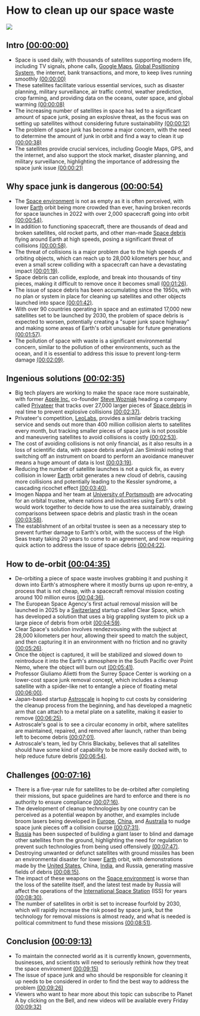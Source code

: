 
# How to clean up our space waste
![](https://i.ytimg.com/vi/JM1jDq-8Cxk/maxresdefault.jpg)



## Intro [(00:00:00)](https://www.youtube.com/watch?v=JM1jDq-8Cxk&t=0s)
- Space is used daily, with thousands of satellites supporting modern life, including TV signals, phone calls, [Google Maps](https://en.wikipedia.org/wiki/Google_Maps), [Global Positioning System](https://en.wikipedia.org/wiki/Global_Positioning_System), the internet, bank transactions, and more, to keep lives running smoothly [(00:00:00)](https://www.youtube.com/watch?v=JM1jDq-8Cxk&t=0s)
- These satellites facilitate various essential services, such as disaster planning, military surveillance, air traffic control, weather prediction, crop farming, and providing data on the oceans, outer space, and global warming [(00:00:08)](https://www.youtube.com/watch?v=JM1jDq-8Cxk&t=8s)
- The increasing number of satellites in space has led to a significant amount of space junk, posing an explosive threat, as the focus was on setting up satellites without considering future sustainability [(00:00:12)](https://www.youtube.com/watch?v=JM1jDq-8Cxk&t=12s)
- The problem of space junk has become a major concern, with the need to determine the amount of junk in orbit and find a way to clean it up [(00:00:38)](https://www.youtube.com/watch?v=JM1jDq-8Cxk&t=38s)
- The satellites provide crucial services, including Google Maps, GPS, and the internet, and also support the stock market, disaster planning, and military surveillance, highlighting the importance of addressing the space junk issue [(00:00:21)](https://www.youtube.com/watch?v=JM1jDq-8Cxk&t=21s)

## Why space junk is dangerous [(00:00:54)](https://www.youtube.com/watch?v=JM1jDq-8Cxk&t=54s)
- The [Space environment](https://en.wikipedia.org/wiki/Space_environment) is not as empty as it is often perceived, with lower [Earth](https://en.wikipedia.org/wiki/Earth) orbit being more crowded than ever, having broken records for space launches in 2022 with over 2,000 spacecraft going into orbit [(00:00:54)](https://www.youtube.com/watch?v=JM1jDq-8Cxk&t=54s).
- In addition to functioning spacecraft, there are thousands of dead and broken satellites, old rocket parts, and other man-made [Space debris](https://en.wikipedia.org/wiki/Space_debris) flying around Earth at high speeds, posing a significant threat of collisions [(00:00:58)](https://www.youtube.com/watch?v=JM1jDq-8Cxk&t=58s).
- The threat of collisions is a major problem due to the high speeds of orbiting objects, which can reach up to 28,000 kilometers per hour, and even a small screw colliding with a spacecraft can have a devastating impact [(00:01:19)](https://www.youtube.com/watch?v=JM1jDq-8Cxk&t=79s).
- Space debris can collide, explode, and break into thousands of tiny pieces, making it difficult to remove once it becomes small [(00:01:26)](https://www.youtube.com/watch?v=JM1jDq-8Cxk&t=86s).
- The issue of space debris has been accumulating since the 1950s, with no plan or system in place for cleaning up satellites and other objects launched into space [(00:01:42)](https://www.youtube.com/watch?v=JM1jDq-8Cxk&t=102s).
- With over 90 countries operating in space and an estimated 17,000 new satellites set to be launched by 2030, the problem of space debris is expected to worsen, potentially creating a "super junk space highway" and making some areas of Earth's orbit unusable for future generations [(00:01:57)](https://www.youtube.com/watch?v=JM1jDq-8Cxk&t=117s).
- The pollution of space with waste is a significant environmental concern, similar to the pollution of other environments, such as the ocean, and it is essential to address this issue to prevent long-term damage [(00:02:09)](https://www.youtube.com/watch?v=JM1jDq-8Cxk&t=129s).

## Ingenious solutions [(00:02:35)](https://www.youtube.com/watch?v=JM1jDq-8Cxk&t=155s)
- Big tech players are working to make the space race more sustainable, with former [Apple Inc.](https://en.wikipedia.org/wiki/Apple_Inc.) co-founder [Steve Wozniak](https://en.wikipedia.org/wiki/Steve_Wozniak) heading a company called [Privateer](https://en.wikipedia.org/wiki/Privateer) that tracks over 27,000 larger pieces of [Space debris](https://en.wikipedia.org/wiki/Space_debris) in real time to prevent explosive collisions [(00:02:37)](https://www.youtube.com/watch?v=JM1jDq-8Cxk&t=157s).
- Privateer's competition, [LeoLabs](https://en.wikipedia.org/wiki/LeoLabs), provides a similar debris tracking service and sends out more than 400 million collision alerts to satellites every month, but tracking smaller pieces of space junk is not possible and maneuvering satellites to avoid collisions is costly [(00:02:53)](https://www.youtube.com/watch?v=JM1jDq-8Cxk&t=173s).
- The cost of avoiding collisions is not only financial, as it also results in a loss of scientific data, with space debris analyst Jan Siminski noting that switching off an instrument on board to perform an avoidance maneuver means a huge amount of data is lost [(00:03:19)](https://www.youtube.com/watch?v=JM1jDq-8Cxk&t=199s).
- Reducing the number of satellite launches is not a quick fix, as every collision in lower [Earth](https://en.wikipedia.org/wiki/Earth) orbit generates a new cloud of debris, causing more collisions and potentially leading to the Kessler syndrome, a cascading ricochet effect [(00:03:40)](https://www.youtube.com/watch?v=JM1jDq-8Cxk&t=220s).
- Imogen Nappa and her team at [University of Portsmouth](https://en.wikipedia.org/wiki/University_of_Portsmouth) are advocating for an orbital trustee, where nations and industries using Earth's orbit would work together to decide how to use the area sustainably, drawing comparisons between space debris and plastic trash in the ocean [(00:03:58)](https://www.youtube.com/watch?v=JM1jDq-8Cxk&t=238s).
- The establishment of an orbital trustee is seen as a necessary step to prevent further damage to Earth's orbit, with the success of the High Seas treaty taking 20 years to come to an agreement, and now requiring quick action to address the issue of space debris [(00:04:22)](https://www.youtube.com/watch?v=JM1jDq-8Cxk&t=262s).

## How to de-orbit [(00:04:35)](https://www.youtube.com/watch?v=JM1jDq-8Cxk&t=275s)
- De-orbiting a piece of space waste involves grabbing it and pushing it down into Earth's atmosphere where it mostly burns up upon re-entry, a process that is not cheap, with a spacecraft removal mission costing around 100 million euros [(00:04:36)](https://www.youtube.com/watch?v=JM1jDq-8Cxk&t=276s).
- The European Space Agency's first actual removal mission will be launched in 2025 by a [Switzerland](https://en.wikipedia.org/wiki/Switzerland) startup called Clear Space, which has developed a solution that uses a big grappling system to pick up a large piece of debris from orbit [(00:04:59)](https://www.youtube.com/watch?v=JM1jDq-8Cxk&t=299s).
- Clear Space's solution involves rendezvousing with the subject at 28,000 kilometers per hour, allowing their speed to match the subject, and then capturing it in an environment with no friction and no gravity [(00:05:26)](https://www.youtube.com/watch?v=JM1jDq-8Cxk&t=326s).
- Once the object is captured, it will be stabilized and slowed down to reintroduce it into the Earth's atmosphere in the South Pacific over Point Nemo, where the object will burn out [(00:05:41)](https://www.youtube.com/watch?v=JM1jDq-8Cxk&t=341s).
- Professor Giuliamo Alietti from the Surrey Space Center is working on a lower-cost space junk removal concept, which includes a cleanup satellite with a spider-like net to entangle a piece of floating metal [(00:06:00)](https://www.youtube.com/watch?v=JM1jDq-8Cxk&t=360s).
- Japan-based startup [Astroscale](https://en.wikipedia.org/wiki/Astroscale) is hoping to cut costs by considering the cleanup process from the beginning, and has developed a magnetic arm that can attach to a metal plate on a satellite, making it easier to remove [(00:06:25)](https://www.youtube.com/watch?v=JM1jDq-8Cxk&t=385s).
- Astroscale's goal is to see a circular economy in orbit, where satellites are maintained, repaired, and removed after launch, rather than being left to become debris [(00:07:01)](https://www.youtube.com/watch?v=JM1jDq-8Cxk&t=421s).
- Astroscale's team, led by Chris Blackaby, believes that all satellites should have some kind of capability to be more easily docked with, to help reduce future debris [(00:06:54)](https://www.youtube.com/watch?v=JM1jDq-8Cxk&t=414s).

## Challenges [(00:07:16)](https://www.youtube.com/watch?v=JM1jDq-8Cxk&t=436s)
- There is a five-year rule for satellites to be de-orbited after completing their missions, but space guidelines are hard to enforce and there is no authority to ensure compliance [(00:07:16)](https://www.youtube.com/watch?v=JM1jDq-8Cxk&t=436s).
- The development of cleanup technologies by one country can be perceived as a potential weapon by another, and examples include broom lasers being developed in [Europe](https://en.wikipedia.org/wiki/Europe), [China](https://en.wikipedia.org/wiki/China), and [Australia](https://en.wikipedia.org/wiki/Australia) to nudge space junk pieces off a collision course [(00:07:31)](https://www.youtube.com/watch?v=JM1jDq-8Cxk&t=451s).
- [Russia](https://en.wikipedia.org/wiki/Russia) has been suspected of building a giant laser to blind and damage other satellites from the ground, highlighting the need for regulation to prevent such technologies from being used offensively [(00:07:47)](https://www.youtube.com/watch?v=JM1jDq-8Cxk&t=467s).
- Destroying unwanted or defunct satellites with ground missiles has been an environmental disaster for lower [Earth](https://en.wikipedia.org/wiki/Earth) orbit, with demonstrations made by the [United States](https://en.wikipedia.org/wiki/United_States), China, [India](https://en.wikipedia.org/wiki/India), and Russia, generating massive fields of debris [(00:08:15)](https://www.youtube.com/watch?v=JM1jDq-8Cxk&t=495s).
- The impact of these weapons on the [Space environment](https://en.wikipedia.org/wiki/Space_environment) is worse than the loss of the satellite itself, and the latest test made by Russia will affect the operations of the [International Space Station](https://en.wikipedia.org/wiki/International_Space_Station) (ISS) for years [(00:08:30)](https://www.youtube.com/watch?v=JM1jDq-8Cxk&t=510s).
- The number of satellites in orbit is set to increase fourfold by 2030, which will rapidly increase the risk posed by space junk, but the technology for removal missions is almost ready, and what is needed is political commitment to fund these missions [(00:08:51)](https://www.youtube.com/watch?v=JM1jDq-8Cxk&t=531s).

## Conclusion [(00:09:13)](https://www.youtube.com/watch?v=JM1jDq-8Cxk&t=553s)
- To maintain the connected world as it is currently known, governments, businesses, and scientists will need to seriously rethink how they treat the space environment [(00:09:15)](https://www.youtube.com/watch?v=JM1jDq-8Cxk&t=555s)
- The issue of space junk and who should be responsible for cleaning it up needs to be considered in order to find the best way to address the problem [(00:09:26)](https://www.youtube.com/watch?v=JM1jDq-8Cxk&t=566s)
- Viewers who want to hear more about this topic can subscribe to Planet A by clicking on the Bell, and new videos will be available every Friday [(00:09:32)](https://www.youtube.com/watch?v=JM1jDq-8Cxk&t=572s)
